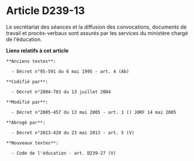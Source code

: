 # Article D239-13

Le secrétariat des séances et la diffusion des convocations, documents de travail et procès-verbaux sont assurés par les
services du ministère chargé de l'éducation.

**Liens relatifs à cet article**

	**Anciens textes**:

	  - Décret n°95-591 du 6 mai 1995 - art. 4 (Ab)

	**Codifié par**:

	  - Décret n°2004-703 du 13 juillet 2004

	**Modifié par**:

	  - Décret n°2005-457 du 13 mai 2005 - art. 1 () JORF 14 mai 2005

	**Abrogé par**:

	  - Décret n°2013-420 du 23 mai 2013 - art. 5 (V)

	**Nouveaux textes**:

	  - Code de l'éducation - art. D239-27 (V)
